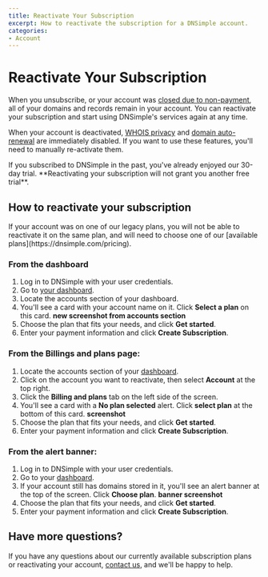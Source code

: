 ```yaml
---
title: Reactivate Your Subscription
excerpt: How to reactivate the subscription for a DNSimple account.
categories:
- Account
---
```


# Reactivate Your Subscription

When you unsubscribe, or your account was [closed due to non-payment](/articles/account-suspended/), all of your domains and records remain in your account. You can reactivate your subscription and start using DNSimple's services again at any time.

When your account is deactivated, [WHOIS privacy](/articles/whois-privacy/) and [domain auto-renewal](/articles/domain-auto-renewal/) are immediately disabled. If you want to use these features, you'll need to manually re-activate them.

<warning>
If you subscribed to DNSimple in the past, you've already enjoyed our 30-day trial. **Reactivating your subscription will not grant you another free trial**.
</warning>

## How to reactivate your subscription

<info>
If your account was on one of our legacy plans, you will not be able to reactivate it on the same plan, and will need to choose one of our [available plans](https://dnsimple.com/pricing).
</info>

### From the dashboard
1.  Log in to DNSimple with your user credentials.
1.  Go to [your dashboard](https://dnsimple.com/dashboard).
1.  Locate the accounts section of your dashboard.
1.  You'll see a card with your account name on it. Click **Select a plan** on this card.
**new screenshot from accounts section**
1.  Choose the plan that fits your needs, and click **Get started**.
1.  Enter your payment information and click **Create Subscription**.

### From the Billings and plans page:
1. Locate the accounts section of your [dashboard](https://dnsimple.com/dashboard).
1. Click on the account you want to reactivate, then select **Account** at the top right.
1. Click the **Billing and plans** tab on the left side of the screen.
1. You'll see a card with a **No plan selected** alert. Click **select plan** at the bottom of this card.
**screenshot** 
1. Choose the plan that fits your needs, and click **Get started**.
1. Enter your payment information and click **Create Subscription**.

### From the alert banner:
1. Log in to DNSimple with your user credentials.
1. Go to your [dashboard](https://dnsimple.com/dashboard).
1. If your account still has domains stored in it, you'll see an alert banner at the top of the screen. Click **Choose plan**.
   **banner screenshot**
1. Choose the plan that fits your needs, and click **Get started**.
1. Enter your payment information and click **Create Subscription**.

## Have more questions?

If you have any questions about our currently available subscription plans or reactivating your account, [contact us](https://dnsimple.com/feedback), and we'll be happy to help.
